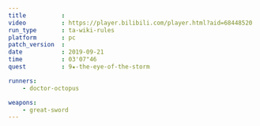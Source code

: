 ```yaml
---
title          :
video          : https://player.bilibili.com/player.html?aid=68448520
run_type       : ta-wiki-rules
platform       : pc
patch_version  : 
date           : 2019-09-21
time           : 03'07"46
quest          : 9★-the-eye-of-the-storm

runners:
    - doctor-octopus

weapons:
    - great-sword
---
```

